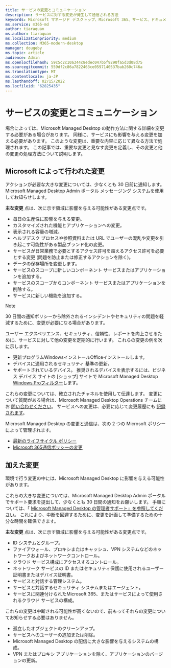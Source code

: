 ```yaml
---
title: サービスの変更とコミュニケーション
description: サービスに対する変更が発生して通信される方法
keywords: Microsoft マネージド デスクトップ、Microsoft 365、サービス、ドキュメント
ms.service: m365-md
author: tiaraquan
ms.author: tiaraquan
ms.localizationpriority: medium
ms.collection: M365-modern-desktop
manager: dougeby
ms.topic: article
audience: Admin
ms.openlocfilehash: 59c5c2c10a344c8edec047b5f9290fa5d3d08d75
ms.sourcegitcommit: 559df2c86a7822463ce0597140537bab260c746a
ms.translationtype: MT
ms.contentlocale: ja-JP
ms.lasthandoff: 02/15/2022
ms.locfileid: "62825435"
---
```

# <a name="service-changes-and-communication"></a>サービスの変更とコミュニケーション

場合によっては、Microsoft Managed Desktop の動作方法に関する詳細を変更する必要がある場合があります。 同様に、サービスにも影響を与える変更を加える必要があります。 このような変更は、重要な内容に応じて異なる方法で処理されます。 この記事では、重要な変更と見なす変更を定義し、その変更と他の変更の処理方法について説明します。

## <a name="changes-made-by-microsoft"></a>Microsoft によって行われた変更

アクションが必要な大きな変更については、少なくとも 30 日前に通知します。 Microsoft Managed Desktop Admin ポータル メッセージング システムを使用してお知らせします。

**主な変更** 点は、次に示す領域に影響を与える可能性がある変更点です。

- 毎日の生産性に影響を与える変更。
- カスタマイズされた機能とアプリケーションへの変更。
- 表示される容量の増減。
- ヘルプデスク プロセスや参照資料または URL でユーザーの混乱や変更を引き起こす可能性がある製品ブランド化の変更。
- サービスが日常業務で必要とするアクセス許可を超えるアクセス許可を必要とする変更 (問題を防止または修正するアクションを除く)。
- データの保存場所を変更します。
- サービスのスコープに新しいコンポーネント サービスまたはアプリケーションを追加する。
- サービスのスコープからコンポーネント サービスまたはアプリケーションを削除する。
- サービスに新しい機能を追加する。

> [!NOTE]
> 30 日間の通知ポリシーから除外されるインシデントやセキュリティの問題を軽減するために、変更が必要になる場合があります。

ユーザー エクスペリエンス、セキュリティ、信頼性、レポートを向上させるために、サービスに対して他の変更を定期的に行います。 これらの変更の例を次に示します。

- 更新プログラムWindowsインストールOfficeインストールします。
- デバイスに適用されるセキュリティ 基準の更新。
- サポートされているデバイス。 推奨されるデバイスを表示するには、ビジネス デバイス サイトの [ショップ] サイトで Microsoft Managed Desktop [Windows Proフィルター](https://www.microsoft.com/windows/business/devices)します。

これらの変更については、確立されたチャネルを使用して伝達します。 変更について質問がある場合は、Microsoft Managed Desktop Operations チームにお [問い合わせください](../working-with-managed-desktop/admin-support.md)。 サービスへの変更は、必要に応じて変更履歴にも [記録されます](../change-history-managed-desktop.md)。

Microsoft Managed Desktop の変更と通信は、次の 2 つの Microsoft ポリシーによって管理されます。

- [最新のライフサイクル ポリシー](https://support.microsoft.com/help/30881/modern-lifecycle-policy)
- [Microsoft 365通信ポリシーの変更](/office365/admin/manage/message-center)

## <a name="changes-you-make"></a>加えた変更

環境で行う変更の中には、Microsoft Managed Desktop に影響を与える可能性があります。

これらの大きな変更については、Microsoft Managed Desktop Admin ポータルでサポート要求を提出して、少なくとも 30 日間の通知をお願いします。 手順については、「 [Microsoft Managed Desktop の管理者サポート」を参照してください](../working-with-managed-desktop/admin-support.md)。 これにより、中断を回避するために、変更を計画して準備するための十分な時間を確保できます。

**主な変更** 点は、次に示す領域に影響を与える可能性がある変更点です。

- ID システムとグループ。
- ファイアウォール、プロキシまたはキャッシュ、VPN システムなどのネットワークおよびネットワークコントロール。
- クラウド サービス構成にアクセスするコントロール。
- ネットワーク サービスの ID またはセキュリティ保護に使用されるユーザー証明書またはデバイス証明書。
- サービスと対話する管理システム。
- サービスと対話するセキュリティ システムまたはエージェント。
- サービスに関連付けられたMicrosoft 365、またはサービスによって使用されるクラウド サービスの構成。

これらの変更は中断される可能性が高くないので、前もってそれらの変更についてお知らせする必要はありません。

- 孤立したオブジェクトのクリーンアップ。
- サービスへのユーザーの追加または削除。
- Microsoft Managed Desktop の配信に大きな影響を与えるシステムの構成。
- VPN またはプロキシ アプリケーションを除く、アプリケーションのバージョンの更新。
